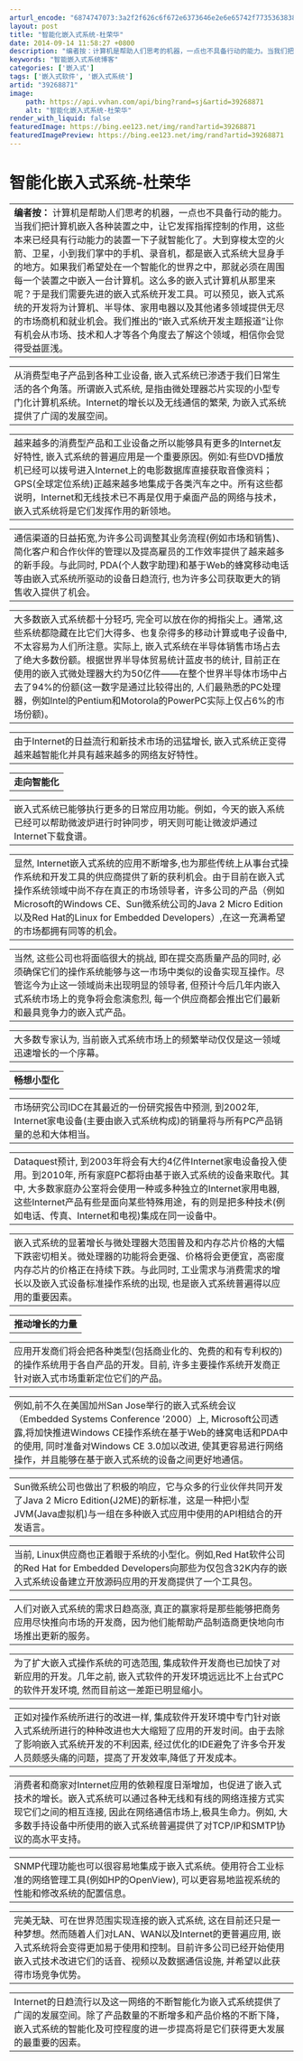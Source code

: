 ```yaml
---
arturl_encode: "6874747073:3a2f2f626c6f672e6373646e2e6e65742f7735363838343134:2f61727469636c652f64657461696c732f3339323638383731"
layout: post
title: "智能化嵌入式系统-杜荣华"
date: 2014-09-14 11:58:27 +0800
description: "编者按：计算机是帮助人们思考的机器，一点也不具备行动的能力。当我们把计算机嵌"
keywords: "智能嵌入式系统博客"
categories: ['嵌入式']
tags: ['嵌入式软件', '嵌入式系统']
artid: "39268871"
image:
    path: https://api.vvhan.com/api/bing?rand=sj&artid=39268871
    alt: "智能化嵌入式系统-杜荣华"
render_with_liquid: false
featuredImage: https://bing.ee123.net/img/rand?artid=39268871
featuredImagePreview: https://bing.ee123.net/img/rand?artid=39268871
---
```


# 智能化嵌入式系统-杜荣华

|  |
| --- |
| **编者按：** 计算机是帮助人们思考的机器，一点也不具备行动的能力。当我们把计算机嵌入各种装置之中，让它发挥指挥控制的作用，这些本来已经具有行动能力的装置一下子就智能化了。大到穿梭太空的火箭、卫星，小到我们掌中的手机、录音机，都是嵌入式系统大显身手的地方。如果我们希望处在一个智能化的世界之中，那就必须在周围每一个装置之中嵌入一台计算机。这么多的嵌入式计算机从那里来呢？于是我们需要先进的嵌入式系统开发工具。可以预见，嵌入式系统的开发将为计算机、半导体、家用电器以及其他诸多领域提供无尽的市场商机和就业机会。我们推出的“嵌入式系统开发主题报道”让你有机会从市场、技术和人才等各个角度去了解这个领域，相信你会觉得受益匪浅。 |

|  |
| --- |
| 从消费型电子产品到各种工业设备, 嵌入式系统已渗透于我们日常生活的各个角落。所谓嵌入式系统, 是指由微处理器芯片实现的小型专门化计算机系统。Internet的增长以及无线通信的繁荣, 为嵌入式系统提供了广阔的发展空间。 |

|  |
| --- |
| 越来越多的消费型产品和工业设备之所以能够具有更多的Internet友好特性, 嵌入式系统的普遍应用是一个重要原因。例如:有些DVD播放机已经可以拨号进入Internet上的电影数据库直接获取音像资料；GPS(全球定位系统)正越来越多地集成于各类汽车之中。所有这些都说明，Internet和无线技术已不再是仅用于桌面产品的网络与技术，嵌入式系统将是它们发挥作用的新领地。 |

|  |
| --- |
| 通信渠道的日益拓宽,为许多公司调整其业务流程(例如市场和销售)、简化客户和合作伙伴的管理以及提高雇员的工作效率提供了越来越多的新手段。与此同时, PDA(个人数字助理)和基于Web的蜂窝移动电话等由嵌入式系统所驱动的设备日趋流行, 也为许多公司获取更大的销售收入提供了机会。 |

|  |
| --- |
| 大多数嵌入式系统都十分轻巧, 完全可以放在你的拇指尖上。通常,这些系统都隐藏在比它们大得多、也复杂得多的移动计算或电子设备中, 不太容易为人们所注意。实际上, 嵌入式系统在半导体销售市场占去了绝大多数份额。根据世界半导体贸易统计蓝皮书的统计, 目前正在使用的嵌入式微处理器大约为50亿件——在整个世界半导体市场中占去了94%的份额(这一数字是通过比较得出的, 人们最熟悉的PC处理器，例如Intel的Pentium和Motorola的PowerPC实际上仅占6%的市场份额)。 |

|  |
| --- |
| 由于Internet的日益流行和新技术市场的迅猛增长, 嵌入式系统正变得越来越智能化并具有越来越多的网络友好特性。 |

|  |
| --- |
| **走向智能化** |

|  |
| --- |
| 嵌入式系统已能够执行更多的日常应用功能。例如，今天的嵌入系统已经可以帮助微波炉进行时钟同步，明天则可能让微波炉通过Internet下载食谱。 |

|  |
| --- |
| 显然, Internet嵌入式系统的应用不断增多,也为那些传统上从事台式操作系统和开发工具的供应商提供了新的获利机会。由于目前在嵌入式操作系统领域中尚不存在真正的市场领导者，许多公司的产品（例如Microsoft的Windows CE、Sun微系统公司的Java 2 Micro Edition以及Red Hat的Linux for Embedded Developers）,在这一充满希望的市场都拥有同等的机会。 |

|  |
| --- |
| 当然, 这些公司也将面临很大的挑战, 即在提交高质量产品的同时, 必须确保它们的操作系统能够与这一市场中类似的设备实现互操作。尽管迄今为止这一领域尚未出现明显的领导者, 但预计今后几年内嵌入式系统市场上的竞争将会愈演愈烈, 每一个供应商都会推出它们最新和最具竞争力的嵌入式产品。 |

|  |
| --- |
| 大多数专家认为, 当前嵌入式系统市场上的频繁举动仅仅是这一领域迅速增长的一个序幕。 |

|  |
| --- |
| **畅想小型化** |

|  |
| --- |
| 市场研究公司IDC在其最近的一份研究报告中预测, 到2002年, Internet家电设备(主要由嵌入式系统构成)的销量将与所有PC产品销量的总和大体相当。 |

|  |
| --- |
| Dataquest预计, 到2003年将会有大约4亿件Internet家电设备投入使用。到2010年, 所有家庭PC都将由基于嵌入式系统的设备来取代。其中, 大多数家庭办公室将会使用一种或多种独立的Internet家用电器, 这些Internet产品有些是面向某些特殊用途，有的则是把多种技术(例如电话、传真、Internet和电视)集成在同一设备中。 |

|  |
| --- |
| 嵌入式系统的显著增长与微处理器大范围普及和内存芯片价格的大幅下跌密切相关。微处理器的功能将会更强、价格将会更便宜，高密度内存芯片的价格正在持续下跌。与此同时, 工业需求与消费需求的增长以及嵌入式设备标准操作系统的出现, 也是嵌入式系统普遍得以应用的重要因素。 |

|  |
| --- |
| **推动增长的力量** |

|  |
| --- |
| 应用开发商们将会把各种类型(包括商业化的、免费的和有专利权的)的操作系统用于各自产品的开发。目前, 许多主要操作系统开发商正针对嵌入式市场重新定位它们的产品。 |

|  |
| --- |
| 例如,前不久在美国加州San Jose举行的嵌入式系统会议（Embedded Systems Conference ’2000）上, Microsoft公司透露,将加快推进Windows CE操作系统在基于Web的蜂窝电话和PDA中的使用, 同时准备对Windows CE 3.0加以改进, 使其更容易进行网络操作，并且能够在基于嵌入式系统的设备之间更好地通信。 |

|  |
| --- |
| Sun微系统公司也做出了积极的响应，它与众多的行业伙伴共同开发了Java 2 Micro Edition(J2ME)的新标准，这是一种把小型JVM(Java虚拟机)与一组在多种嵌入式应用中使用的API相结合的开发语言。 |

|  |
| --- |
| 当前, Linux供应商也正着眼于系统的小型化。例如,Red Hat软件公司的Red Hat for Embedded Developers向那些为仅包含32K内存的嵌入式系统设备建立开放源码应用的开发商提供了一个工具包。 |

|  |
| --- |
| 人们对嵌入式系统的需求日趋高涨, 真正的赢家将是那些能够把商务应用尽快推向市场的开发商，因为他们能帮助产品制造商更快地向市场推出更新的服务。 |

|  |
| --- |
| 为了扩大嵌入式操作系统的可选范围, 集成软件开发商也已加快了对新应用的开发。几年之前, 嵌入式软件的开发环境远远比不上台式PC的软件开发环境, 然而目前这一差距已明显缩小。 |

|  |
| --- |
| 正如对操作系统所进行的改进一样, 集成软件开发环境中专门针对嵌入式系统所进行的种种改进也大大缩短了应用的开发时间。由于去除了影响嵌入式系统开发的不利因素, 经过优化的IDE避免了许多令开发人员颇感头痛的问题，提高了开发效率,降低了开发成本。 |

|  |
| --- |
| 消费者和商家对Internet应用的依赖程度日渐增加，也促进了嵌入式技术的增长。嵌入式系统可以通过各种无线和有线的网络连接方式实现它们之间的相互连接, 因此在网络通信市场上,极具生命力。例如, 大多数手持设备中所使用的嵌入式系统普遍提供了对TCP/IP和SMTP协议的高水平支持。 |

|  |
| --- |
| SNMP代理功能也可以很容易地集成于嵌入式系统。使用符合工业标准的网络管理工具(例如HP的OpenView), 可以更容易地监视系统的性能和修改系统的配置信息。 |

|  |
| --- |
| 完美无缺、可在世界范围实现连接的嵌入式系统, 这在目前还只是一种梦想。然而随着人们对LAN、WAN以及Internet的更普遍应用, 嵌入式系统将会变得更加易于使用和控制。目前许多公司已经开始使用嵌入式技术改进它们的话音、视频以及数据通信设施, 并希望以此获得市场竞争优势。 |

|  |
| --- |
| Internet的日趋流行以及这一网络的不断智能化为嵌入式系统提供了广阔的发展空间。除了产品数量的不断增多和产品价格的不断下降，嵌入式系统的智能化及可控程度的进一步提高将是它们获得更大发展的最重要的因素。 |
